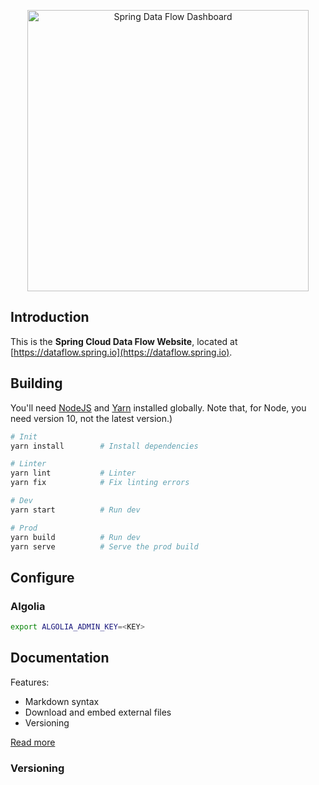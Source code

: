 <p align="center">
  <a href="https://dataflow.spring.io">
    <img alt="Spring Data Flow Dashboard" title="Spring Data Flow Website" src="https://i.imgur.com/ZcoBGnU.png" width="450">
  </a>
</p>

## Introduction

This is the **Spring Cloud Data Flow Website**, located at [https://dataflow.spring.io](https://dataflow.spring.io).

## Building

You'll need [NodeJS](https://nodejs.org/en/) and [Yarn](https://yarnpkg.com/en/) installed globally. Note that, for Node, you need version 10, not the latest version.)

```bash
# Init
yarn install        # Install dependencies

# Linter
yarn lint           # Linter
yarn fix            # Fix linting errors

# Dev
yarn start          # Run dev

# Prod
yarn build          # Run dev
yarn serve          # Serve the prod build
```

## Configure

### Algolia

```bash
export ALGOLIA_ADMIN_KEY=<KEY>
```

## Documentation

Features:

- Markdown syntax
- Download and embed external files
- Versioning

[Read more](/doc/help)

### Versioning
